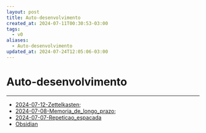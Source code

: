 ```yaml
---
layout: post
title: Auto-desenvolvimento
created_at: 2024-07-11T00:30:53-03:00
tags:
  - v0
aliases:
  - Auto-desenvolvimento
updated_at: 2024-07-24T12:05:06-03:00
---
```

# Auto-desenvolvimento
---

- [2024-07-12-Zettelkasten](_insight/2024/07/2024-07-12-Zettelkasten.md);
- [2024-07-08-Memoria_de_longo_prazo](_insight/2024/07/2024-07-08-Memoria_de_longo_prazo.md);
- [2024-07-07-Repeticao_espacada](_insight/2024/07/2024-07-07-Repeticao_espacada.md)
- [Obsidian](../sementes/2024/06/2024-06-30-Obsidian.md)